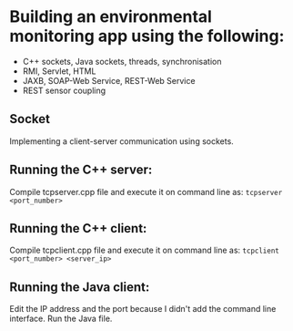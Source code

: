 # Building an environmental monitoring app using the following:
- C++ sockets, Java sockets, threads, synchronisation
- RMI, Servlet, HTML
- JAXB, SOAP-Web Service, REST-Web Service
- REST sensor coupling

## Socket
Implementing a client-server communication using sockets.

## Running the C++ server:
Compile tcpserver.cpp file and execute it on command line as:
`tcpserver <port_number>`

## Running the C++ client:
Compile tcpclient.cpp file and execute it on command line as:
`tcpclient <port_number> <server_ip>`

## Running the Java client:
Edit the IP address and the port because I didn't add the command line interface.
Run the Java file.
